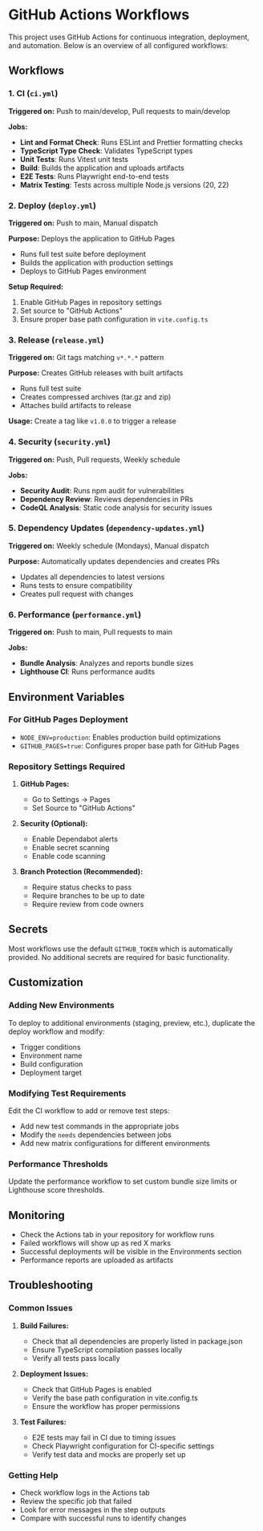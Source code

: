 # GitHub Actions Workflows

This project uses GitHub Actions for continuous integration, deployment, and automation. Below is an overview of all configured workflows:

## Workflows

### 1. CI (`ci.yml`)
**Triggered on:** Push to main/develop, Pull requests to main/develop

**Jobs:**
- **Lint and Format Check**: Runs ESLint and Prettier formatting checks
- **TypeScript Type Check**: Validates TypeScript types
- **Unit Tests**: Runs Vitest unit tests
- **Build**: Builds the application and uploads artifacts
- **E2E Tests**: Runs Playwright end-to-end tests
- **Matrix Testing**: Tests across multiple Node.js versions (20, 22)

### 2. Deploy (`deploy.yml`)
**Triggered on:** Push to main, Manual dispatch

**Purpose:** Deploys the application to GitHub Pages
- Runs full test suite before deployment
- Builds the application with production settings
- Deploys to GitHub Pages environment

**Setup Required:**
1. Enable GitHub Pages in repository settings
2. Set source to "GitHub Actions"
3. Ensure proper base path configuration in `vite.config.ts`

### 3. Release (`release.yml`)
**Triggered on:** Git tags matching `v*.*.*` pattern

**Purpose:** Creates GitHub releases with built artifacts
- Runs full test suite
- Creates compressed archives (tar.gz and zip)
- Attaches build artifacts to release

**Usage:** Create a tag like `v1.0.0` to trigger a release

### 4. Security (`security.yml`)
**Triggered on:** Push, Pull requests, Weekly schedule

**Jobs:**
- **Security Audit**: Runs npm audit for vulnerabilities
- **Dependency Review**: Reviews dependencies in PRs
- **CodeQL Analysis**: Static code analysis for security issues

### 5. Dependency Updates (`dependency-updates.yml`)
**Triggered on:** Weekly schedule (Mondays), Manual dispatch

**Purpose:** Automatically updates dependencies and creates PRs
- Updates all dependencies to latest versions
- Runs tests to ensure compatibility
- Creates pull request with changes

### 6. Performance (`performance.yml`)
**Triggered on:** Push to main, Pull requests to main

**Jobs:**
- **Bundle Analysis**: Analyzes and reports bundle sizes
- **Lighthouse CI**: Runs performance audits

## Environment Variables

### For GitHub Pages Deployment
- `NODE_ENV=production`: Enables production build optimizations
- `GITHUB_PAGES=true`: Configures proper base path for GitHub Pages

### Repository Settings Required

1. **GitHub Pages:**
   - Go to Settings → Pages
   - Set Source to "GitHub Actions"

2. **Security (Optional):**
   - Enable Dependabot alerts
   - Enable secret scanning
   - Enable code scanning

3. **Branch Protection (Recommended):**
   - Require status checks to pass
   - Require branches to be up to date
   - Require review from code owners

## Secrets

Most workflows use the default `GITHUB_TOKEN` which is automatically provided. No additional secrets are required for basic functionality.

## Customization

### Adding New Environments
To deploy to additional environments (staging, preview, etc.), duplicate the deploy workflow and modify:
- Trigger conditions
- Environment name
- Build configuration
- Deployment target

### Modifying Test Requirements
Edit the CI workflow to add or remove test steps:
- Add new test commands in the appropriate jobs
- Modify the `needs` dependencies between jobs
- Add new matrix configurations for different environments

### Performance Thresholds
Update the performance workflow to set custom bundle size limits or Lighthouse score thresholds.

## Monitoring

- Check the Actions tab in your repository for workflow runs
- Failed workflows will show up as red X marks
- Successful deployments will be visible in the Environments section
- Performance reports are uploaded as artifacts

## Troubleshooting

### Common Issues

1. **Build Failures:**
   - Check that all dependencies are properly listed in package.json
   - Ensure TypeScript compilation passes locally
   - Verify all tests pass locally

2. **Deployment Issues:**
   - Check that GitHub Pages is enabled
   - Verify the base path configuration in vite.config.ts
   - Ensure the workflow has proper permissions

3. **Test Failures:**
   - E2E tests may fail in CI due to timing issues
   - Check Playwright configuration for CI-specific settings
   - Verify test data and mocks are properly set up

### Getting Help

- Check workflow logs in the Actions tab
- Review the specific job that failed
- Look for error messages in the step outputs
- Compare with successful runs to identify changes

